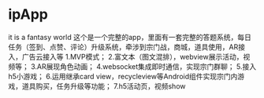 # ipApp
it is a fantasy world
这个是一个完整的app，里面有一套完整的答题系统，每日任务（签到、点赞、评论）升级系统，牵涉到宗门战，商城，道具使用，AR接入，广告云接入等
1.MVP模式； 
2.富文本（图文混排），webview展示活动，视频等； 
3.AR展现角色动画；
4.websocket集成即时通信，实现宗门群聊； 
5.接入h5小游戏； 
6.运用继承card view，recycleview等Android组件实现宗门内游戏，道具购买，任务升级等功能；
7.h5活动页，视频show
